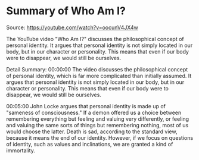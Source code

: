 # Summary of Who Am I?

Source: https://youtube.com/watch?v=oocunV4JX4w

The YouTube video "Who Am I?" discusses the philosophical concept of personal identity. It argues that personal identity is not simply located in our body, but in our character or personality. This means that even if our body were to disappear, we would still be ourselves.

Detail Summary: 
00:00:00
The video discusses the philosophical concept of personal identity, which is far more complicated than initially assumed. It argues that personal identity is not simply located in our body, but in our character or personality. This means that even if our body were to disappear, we would still be ourselves.

00:05:00
John Locke argues that personal identity is made up of "sameness of consciousness." If a demon offered us a choice between remembering everything but feeling and valuing very differently, or feeling and valuing the same sorts of things but remembering nothing, most of us would choose the latter. Death is sad, according to the standard view, because it means the end of our identity. However, if we focus on questions of identity, such as values and inclinations, we are granted a kind of immortality.

